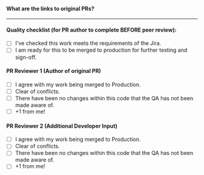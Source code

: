 #### What are the links to original PRs?

---
#### Quality checklist (for PR author to complete BEFORE peer review):
- [ ] I've checked this work meets the requirements of the Jira.
- [ ] I am ready for this to be merged to production for further testing and sign-off.

#### PR Reviewer 1 (Author of original PR)
- [ ] I agree with my work being merged to Production.
- [ ] Clear of conflicts.
- [ ] There have been no changes within this code that the QA has not been made aware of.
- [ ] +1 from me!

#### PR Reviewer 2 (Additional Developer Input)
- [ ] I agree with my work being merged to Production.
- [ ] Clear of conflicts.
- [ ] There have been no changes within this code that the QA has not been made aware of.
- [ ] +1 from me!